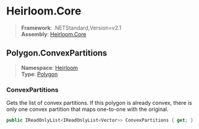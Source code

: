 # Heirloom.Core

> **Framework**: .NETStandard,Version=v2.1  
> **Assembly**: [Heirloom.Core][0]  

## Polygon.ConvexPartitions

> **Namespace**: [Heirloom][0]  
> **Type**: [Polygon][1]  

### ConvexPartitions

Gets the list of convex partitions. If this polygon is already convex, there is only one convex partition that maps one-to-one with the original.

```cs
public IReadOnlyList<IReadOnlyList<Vector>> ConvexPartitions { get; }
```

[0]: ../../../Heirloom.Core.md
[1]: ../Polygon.md
